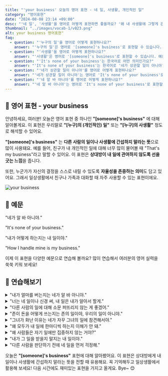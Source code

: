 ```yaml
---
title: "'your business' 오늘의 영어 표현 - 네 일, 사생활, 개인적인 일"
category: "영어표현"
date: "2024-08-08 23:14 +09:00"
desc: "'네 일', '사생활'을 영어로 어떻게 표현하면 좋을까요? '왜 내 사생활에 그렇게 관심이 많아?', '네 일이나 신경 써', '그건 내 일이야' 등을 영어로 표현하는 법을 배워봅시다. 다양한 예문을 통해서 연습하고 본인의 표현으로 만들어 보세요."
thumbnail: "../images/vocab-1/v023.png"
alt: your business 영어표현"
faq:
  - question: "'누구의 일'을 영어로 어떻게 표현하나요?"
    answer: "'누구의 일'은 영어로 '[someone]'s business'로 표현할 수 있습니다. 예를 들어, '그건 내 일이야'는 'That's my business'로 말할 수 있습니다."
  - question: "'사생활'을 영어로 어떻게 표현하나요?"
    answer: "'사생활'은 영어로 '[someone]'s business'로 표현할 수 있습니다. 예를 들어, '그건 그녀의 사생활이야'는 'That's her business'로 말할 수 있습니다."
  - question: "'It's none of your business'는 한국어로 어떤 의미인가요?"
    answer: "'It's none of your business'는 한국어로 '네가 상관할 일이 아니야', '네 알 바 아니야' 등으로 번역될 수 있습니다. 다른 사람이 간섭하지 말아야 할 때 사용하는 표현입니다."
  - question: "'네가 상관할 일이 아니야'를 영어로 어떻게 표현하나요?"
    answer: "'네가 상관할 일이 아니야'는 영어로 'It's none of your business'로 표현할 수 있습니다. 예를 들어, '왜 내 일에 간섭해? 그건 네가 상관할 일이 아니야'는 'Why are you interfering with my work? It's none of your business'로 말할 수 있습니다."
  - question: "'네 알 바 아니야'를 영어로 어떻게 표현하나요?"
    answer: "'네 알 바 아니야'는 영어로 'It's none of your business'로 표현할 수 있습니다. 예를 들어, '내가 무슨 일을 하든 그건 네 알 바 아니야'는 'Whatever I do is none of your business'로 말할 수 있습니다."
---
```


## 🌟 영어 표현 - your business

안녕하세요, 여러분! 오늘은 영어 표현 중 하나인 **"[someone]'s business"** 에 대해 알아볼게요. 이 표현은 우리말로 **"[누구]의 (개인적인) 일"** 또는 **"[누구]의 사생활"** 정도로 해석할 수 있어요.

**"[someone]'s business"** 는 **다른 사람의 일이나 사생활에 간섭하지 말라는 뜻**으로 많이 사용돼요. 예를 들어, 친구가 내 개인적인 일에 대해 너무 많이 물어볼 때 "That's my business"라고 말할 수 있어요. 이 표현은 **상대방이 내 일에 관여하지 않도록 선을 긋는 느낌**을 줍니다.

또한, 누군가가 자신의 결정을 스스로 내릴 수 있도록 **자율성을 존중하는 의미**도 담고 있어요. 그래서 일상생활에서 친구나 가족과 대화할 때 자주 사용할 수 있는 표현이에요.

![your business](v023-1.png)

## 📖 예문

"네가 알 바 아니야."

"It's none of your business."

"내가 어떻게 하는지는 내 일이야."

"How I handle mine is my business."

이제 이 표현을 다양한 예문으로 연습해 볼까요? 많이 연습해서 여러분의 영어 실력을 쑥쑥 키워 보세요!

## 💬 연습해보기

<details>
<summary>"내가 얼마를 버는지는 네가 알 바 아니야."</summary>
<span>"It's none of your business how much I earn."</span>
</details>

<details>
<summary>"너는 네 일이나 신경 써, 내 일은 내가 알아서 할게."</summary>
<span>"Mind your business and let me worry about mine."</span>
</details>

<details>
<summary>"다른 사람의 일에 대해 소문 퍼뜨리지 않는 게 좋겠어."</summary>
<span>"You really shouldn't be gossiping about other people's business."</span>
</details>

<details>
<summary>"존이 돈을 어떻게 쓰는지는 존의 일이야, 우리의 일이 아니야."</summary>
<span>"It's John's business how he spends his money, not ours."</span>
</details>

<details>
<summary>"그녀가 화난 이유는 네가 자꾸 그녀의 일에 참견해서야."</summary>
<span>"She's upset because you keep prying into her business."</span>
</details>

<details>
<summary>"왜 모두가 내 일에 한마디씩 하는지 이해가 안 돼."</summary>
<span>"I don't understand why everyone thinks they have a say in my business."</span>
</details>

<details>
<summary>"왜 사람들은 자기 일에만 집중하지 않는 거야?"</summary>
<span>"Why can't people just focus on their own business?"</span>
</details>

<details>
<summary>"내가 그 일을 받을지 말지는 내 일이야."</summary>
<span>"Whether I take that job or not is my business."</span>
</details>

<details>
<summary>"다른 사람을 판단하기 전에 네 일을 먼저 걱정해."</summary>
<span>"You should worry about your business before judging others."</span>
</details>

오늘은 **"[someone]'s business"** 표현에 대해 알아봤어요. 이 표현은 상대방에게 내 일이나 사생활에 간섭하지 말라는 뜻을 전할 때 유용해요. 꼭 기억해두고 일상생활에서 활용해 보세요! 다음 시간에도 재미있는 표현을 가지고 올게요. Bye~ 😊
